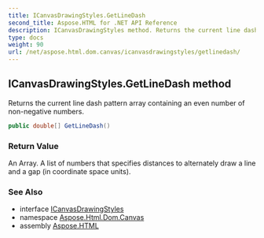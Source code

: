 ```yaml
---
title: ICanvasDrawingStyles.GetLineDash
second_title: Aspose.HTML for .NET API Reference
description: ICanvasDrawingStyles method. Returns the current line dash pattern array containing an even number of non-negative numbers
type: docs
weight: 90
url: /net/aspose.html.dom.canvas/icanvasdrawingstyles/getlinedash/
---
```

## ICanvasDrawingStyles.GetLineDash method

Returns the current line dash pattern array containing an even number of non-negative numbers.

```csharp
public double[] GetLineDash()
```

### Return Value

An Array. A list of numbers that specifies distances to alternately draw a line and a gap (in coordinate space units).

### See Also

* interface [ICanvasDrawingStyles](../)
* namespace [Aspose.Html.Dom.Canvas](../../icanvasdrawingstyles/)
* assembly [Aspose.HTML](../../../)

